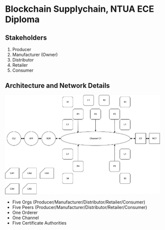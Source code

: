 # Blockchain Supplychain, NTUA ECE Diploma

## Stakeholders
1) Producer
2) Manufacturer (Owner)
3) Distributor
4) Retailer
5) Consumer

## Architecture and Network Details
![Architecture of the blockchain system](https://github.com/stefanostsolos/blockchain-supplychain/blob/main/imgs/architecture.png?raw=true)
- Five Orgs (Producer/Manufacturer/Distributor/Retailer/Consumer)
- Five Peers (Producer/Manufacturer/Distributor/Retailer/Consumer)
- One Orderer
- One Channel
- Five Certificate Authorities
